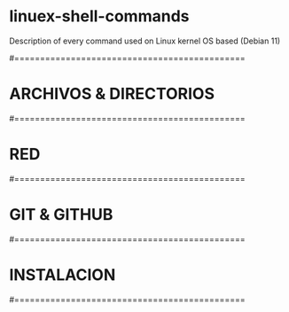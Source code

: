 # linuex-shell-commands
Description of every command used on Linux kernel OS based (Debian 11)

#=============================================
#	ARCHIVOS & DIRECTORIOS
#=============================================
#	RED
#=============================================
#	GIT & GITHUB
#=============================================
#	INSTALACION
#=============================================
